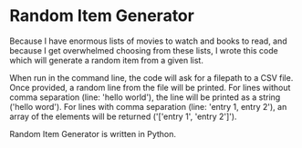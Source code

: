 # Random Item Generator

Because I have enormous lists of movies to watch and books to read, and because I get overwhelmed choosing from these lists, I wrote this code which will generate a random item from a given list. 

When run in the command line, the code will ask for a filepath to a CSV file. Once provided, a random line from the file will be printed. For lines without comma separation (line: 'hello world'), the line will be printed as a string ('hello word'). For lines with comma separation (line: 'entry 1, entry 2'), an array of the elements will be returned ('['entry 1', 'entry 2']'). 

Random Item Generator is written in Python. 